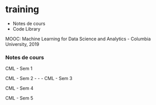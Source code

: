 # training

- Notes de cours
- Code Library

MOOC: Machine Learning for Data Science and Analytics - Columbia University, 2019

### Notes de cours
CML - Sem 1

CML - Sem 2
      - 
      - 
      - 
CML - Sem 3

CML - Sem 4

CML - Sem 5
